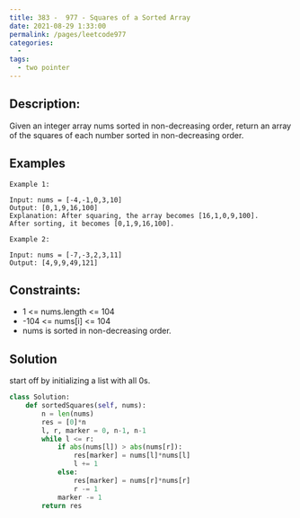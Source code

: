 ```yaml
---
title: 383 -  977 - Squares of a Sorted Array
date: 2021-08-29 1:33:00
permalink: /pages/leetcode977
categories:
  - 
tags:
  - two pointer
---
```

## Description:
Given an integer array nums sorted in non-decreasing order, return an array of the squares of each number sorted in non-decreasing order.

 
## Examples
```
Example 1:

Input: nums = [-4,-1,0,3,10]
Output: [0,1,9,16,100]
Explanation: After squaring, the array becomes [16,1,0,9,100].
After sorting, it becomes [0,1,9,16,100].

Example 2:

Input: nums = [-7,-3,2,3,11]
Output: [4,9,9,49,121]
```
## Constraints:
- 1 <= nums.length <= 104
- -104 <= nums[i] <= 104
- nums is sorted in non-decreasing order.

## Solution
start off by initializing a list with all 0s.
```python
class Solution:
    def sortedSquares(self, nums):
        n = len(nums)
        res = [0]*n
        l, r, marker = 0, n-1, n-1
        while l <= r:
            if abs(nums[l]) > abs(nums[r]):
                res[marker] = nums[l]*nums[l]
                l += 1
            else:
                res[marker] = nums[r]*nums[r]
                r -= 1
            marker -= 1
        return res
```
